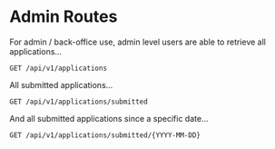 # Admin Routes

For admin / back-office use, admin level users are able to retrieve all applications...

`GET /api/v1/applications`

All submitted applications...

`GET /api/v1/applications/submitted`

And all submitted applications since a specific date...

`GET /api/v1/applications/submitted/{YYYY-MM-DD}`

